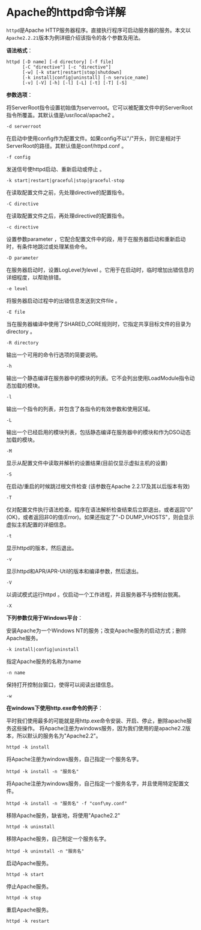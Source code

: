 Apache的httpd命令详解
====================

`httpd`是Apache HTTP服务器程序。直接执行程序可启动服务器的服务。本文以`Apache2.2.21`版本为例详细介绍该指令的各个参数及用法。

**语法格式**：

```
httpd [-D name] [-d directory] [-f file]
      [-C "directive"] [-c "directive"]
      [-w] [-k start|restart|stop|shutdown]
      [-k install|config|uninstall] [-n service_name]
      [-v] [-V] [-h] [-l] [-L] [-t] [-T] [-S]
```

**参数选项**：

将ServerRoot指令设置初始值为serverroot。它可以被配置文件中的ServerRoot指令所覆盖。其默认值是/usr/local/apache2 。
```
-d serverroot
```

在启动中使用config作为配置文件。如果config不以"/"开头，则它是相对于ServerRoot的路径。其默认值是conf/httpd.conf 。
```
-f config
```

发送信号使httpd启动、重新启动或停止 。
```
-k start|restart|graceful|stop|graceful-stop
```

在读取配置文件之前，先处理directive的配置指令。
```
-C directive
```

在读取配置文件之后，再处理directive的配置指令。
```
-c directive
```

设置参数parameter ，它配合配置文件中的<IfDefine>段，用于在服务器启动和重新启动时，有条件地跳过或处理某些命令。
```
-D parameter
```

在服务器启动时，设置LogLevel为level 。它用于在启动时，临时增加出错信息的详细程度，以帮助排错。
```
-e level
```

将服务器启动过程中的出错信息发送到文件file 。
```
-E file
```

当在服务器编译中使用了SHARED_CORE规则时，它指定共享目标文件的目录为directory 。
```
-R directory
```

输出一个可用的命令行选项的简要说明。
```
-h
```

输出一个静态编译在服务器中的模块的列表。它不会列出使用LoadModule指令动态加载的模块。
```
-l
```

输出一个指令的列表，并包含了各指令的有效参数和使用区域。
```
-L
```

输出一个已经启用的模块列表，包括静态编译在服务器中的模块和作为DSO动态加载的模块。
```
-M
```

显示从配置文件中读取并解析的设置结果(目前仅显示虚拟主机的设置)
```
-S
```

在启动/重启的时候跳过根文件检查 (该参数在Apache 2.2.17及其以后版本有效)
```
-T
```

仅对配置文件执行语法检查。程序在语法解析检查结束后立即退出，或者返回"0"(OK)，或者返回非0的值(Error)。如果还指定了"-D DUMP_VHOSTS"，则会显示虚拟主机配置的详细信息。
```
-t
```

显示httpd的版本，然后退出。
```
-v
```

显示httpd和APR/APR-Util的版本和编译参数，然后退出。
```
-V
```

以调试模式运行httpd 。仅启动一个工作进程，并且服务器不与控制台脱离。
```
-X
```

**下列参数仅用于Windows平台**：

安装Apache为一个Windows NT的服务；改变Apache服务的启动方式；删除Apache服务。
```
-k install|config|uninstall
```

指定Apache服务的名称为name
```
-n name
```

保持打开控制台窗口，使得可以阅读出错信息。
```
-w
```

**在windows下使用http.exe命令的例子**：

平时我们使用最多的可能就是用http.exe命令安装、开启、停止，删除apache服务这些操作。
将Apache注册为windows服务，因为我们使用的是apache2.2版本，所以默认的服务名为"Apache2.2"。
```
httpd -k install
```
将Apache注册为windows服务，自己指定一个服务名字。
```
httpd -k install -n "服务名"
```
将Apache注册为windows服务，自己指定一个服务名字，并且使用特定配置文件。
```
httpd -k install -n "服务名" -f "conf\my.conf"
```
移除Apache服务，缺省地，将使用"Apache2.2"
```
httpd -k uninstall
```
移除Apache服务，自己制定一个服务名字。
```
httpd -k uninstall -n "服务名"
```
启动Apache服务。
```
httpd -k start
```
停止Apache服务。
```
httpd -k stop
```
重启Apache服务。
```
httpd -k restart
```